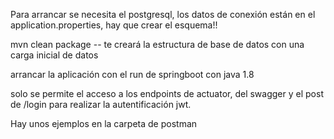 Para arrancar se necesita el postgresql, los datos de conexión están en el application.properties,
hay que crear el esquema!!

mvn clean package  -- te creará la estructura de base de datos con una carga inicial de datos

arrancar la aplicación con el run de springboot con java 1.8

solo se permite el acceso a los endpoints de actuator, del swagger y el post de /login para realizar la autentificación
jwt. 

Hay unos ejemplos en la carpeta de postman

